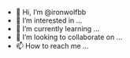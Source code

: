 - 👋 Hi, I’m @ironwolfbb
- 👀 I’m interested in ...
- 🌱 I’m currently learning ...
- 💞️ I’m looking to collaborate on ...
- 📫 How to reach me ...

<!---
ironwolfbb/ironwolfbb is a ✨ special ✨ repository because its `README.md` (this file) appears on your GitHub profile.
You can click the Preview link to take a look at your changes.
--->
